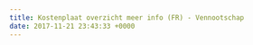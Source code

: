 ```yaml
---
title: Kostenplaat overzicht meer info (FR) - Vennootschap
date: 2017-11-21 23:43:33 +0000
---
```

 